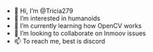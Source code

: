 - 👋 Hi, I’m @Tricia279
- 👀 I’m interested in humanoids
- 🌱 I’m currently learning how OpenCV works
- 💞️ I’m looking to collaborate on Inmoov issues
- 📫 To reach me, best is discord
